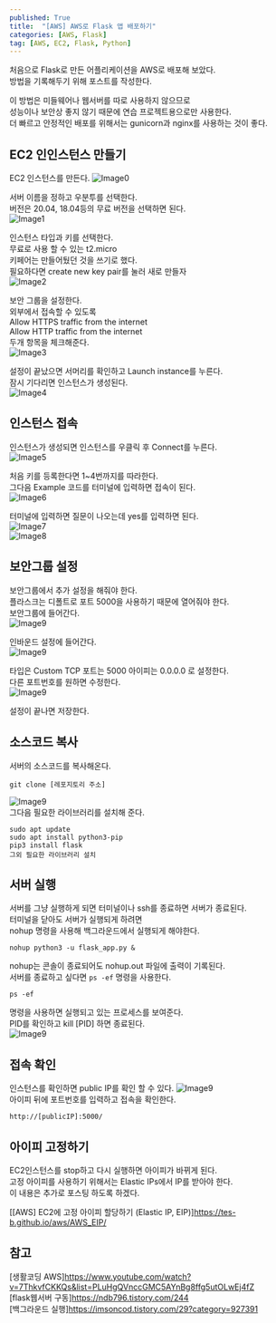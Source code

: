 ```yaml
---
published: True
title:  "[AWS] AWS로 Flask 앱 배포하기"
categories: [AWS, Flask]
tag: [AWS, EC2, Flask, Python]
---
```


처음으로 Flask로 만든 어플리케이션을 AWS로 배포해 보았다.  
방법을 기록해두기 위해 포스트를 작성한다.  

이 방법은 미들웨어나 웹서버를 따로 사용하지 않으므로  
성능이나 보안상 좋지 않기 때문에 연습 프로젝트용으로만 사용한다.  
더 빠르고 안정적인 배포를 위해서는 gunicorn과 nginx를 사용하는 것이 좋다.  

## EC2 인인스턴스 만들기
EC2 인스턴스를 만든다.
![Image0](/images/2022-12-19-AWS_Flask_0.png)  
  
서버 이름을 정하고 우분투를 선택한다.  
버전은 20.04, 18.04등의 무료 버전을 선택하면 된다.  
![Image1](/images/2022-12-19-AWS_Flask_1.png)  

인스턴스 타입과 키를 선택한다.  
무료로 사용 할 수 있는 t2.micro  
키페어는 만들어뒀던 것을 쓰기로 했다.  
필요하다면 create new key pair를 눌러 새로 만들자  
![Image2](/images/2022-12-19-AWS_Flask_2.png)  

보안 그룹을 설정한다.  
외부에서 접속할 수 있도록  
Allow HTTPS traffic from the internet  
Allow HTTP traffic from the internet  
두개 항목을 체크해준다.  
![Image3](/images/2022-12-19-AWS_Flask_4.png)  

설정이 끝났으면 서머리를 확인하고 Launch instance를 누른다.  
잠시 기다리면 인스턴스가 생성된다.  
![Image4](/images/2022-12-19-AWS_Flask_3.png)  

## 인스턴스 접속
인스턴스가 생성되면 인스턴스를 우클릭 후 Connect를 누른다.  
![Image5](/images/2022-12-19-AWS_Flask_5.png)  

처음 키를 등록한다면 1~4번까지를 따라한다.  
그다음 Example 코드를 터미널에 입력하면 접속이 된다.  
![Image6](/images/2022-12-19-AWS_Flask_6.png)  

터미널에 입력하면 질문이 나오는데 yes를 입력하면 된다.  
![Image7](/images/2022-12-19-AWS_Flask_7.png)  
![Image8](/images/2022-12-19-AWS_Flask_8.png)  

## 보안그룹 설정
보안그룹에서 추가 설정을 해줘야 한다.  
플라스크는 디폴트로 포트 5000을 사용하기 때문에 열어줘야 한다.  
보안그룹에 들어간다.  
![Image9](/images/2022-12-19-AWS_Flask_12.png)  

인바운드 설정에 들어간다.  
![Image9](/images/2022-12-19-AWS_Flask_13.png)  

타입은 Custom TCP 포트는 5000 아이피는 0.0.0.0 로 설정한다.  
다른 포트번호를 원하면 수정한다.  
![Image9](/images/2022-12-19-AWS_Flask_14.png)  

설정이 끝나면 저장한다.  

## 소스코드 복사
서버의 소스코드를 복사해온다.  
```
git clone [레포지토리 주소]
```
![Image9](/images/2022-12-19-AWS_Flask_9.png)  
그다음 필요한 라이브러리를 설치해 준다.  
```
sudo apt update
sudo apt install python3-pip
pip3 install flask
그외 필요한 라이브러리 설치
```

## 서버 실행 

서버를 그냥 실행하게 되면 터미널이나 ssh를 종료하면 서버가 종료된다.  
터미널을 닫아도 서버가 실행되게 하려면  
nohup 명령을 사용해 백그라운드에서 실행되게 해야한다.  
```
nohup python3 -u flask_app.py &
```
nohup는 콘솔이 종료되어도 nohup.out 파일에 출력이 기록된다.  
서버를 종료하고 싶다면  ```ps -ef``` 명령을 사용한다.
```
ps -ef
```
명령을 사용하면 실행되고 있는 프로세스를 보여준다.  
PID를 확인하고 kill [PID] 하면 종료된다.  
![Image9](/images/2022-12-19-AWS_Flask_10.png)  

## 접속 확인
인스턴스를 확인하면 public IP를 확인 할 수 있다. 
![Image9](/images/2022-12-19-AWS_Flask_15.png)   
아이피 뒤에 포트번호를 입력하고 접속을 확인한다.
```
http://[publicIP]:5000/
``` 

## 아이피 고정하기
EC2인스턴스를 stop하고 다시 실행하면 아이피가 바뀌게 된다.  
고정 아이피를 사용하기 위해서는 Elastic IPs에서 IP를 받아야 한다.  
이 내용은 추가로 포스팅 하도록 하겠다.  


[[AWS] EC2에 고정 아이피 할당하기 (Elastic IP, EIP)]<https://tes-b.github.io/aws/AWS_EIP/>

## 참고
[생활코딩 AWS]<https://www.youtube.com/watch?v=7ThkvfCKKQs&list=PLuHgQVnccGMC5AYnBg8ffg5utOLwEj4fZ>  
[flask웹서버 구동]<https://ndb796.tistory.com/244>  
[백그라운드 실행]<https://imsoncod.tistory.com/29?category=927391>  